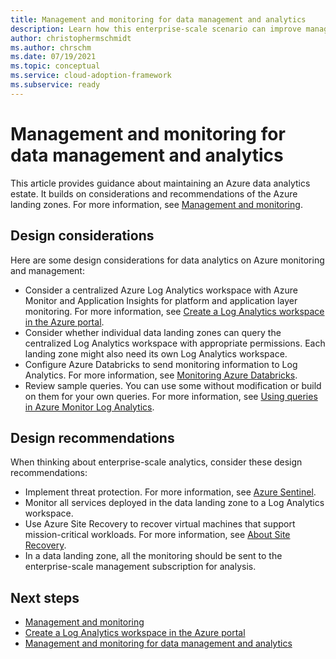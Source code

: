 ```yaml
---
title: Management and monitoring for data management and analytics
description: Learn how this enterprise-scale scenario can improve management and monitoring of data management and analytics.
author: christophermschmidt
ms.author: chrschm
ms.date: 07/19/2021
ms.topic: conceptual
ms.service: cloud-adoption-framework
ms.subservice: ready
---
```


# Management and monitoring for data management and analytics

This article provides guidance about maintaining an Azure data analytics estate. It builds on considerations and recommendations of the Azure landing zones. For more information, see [Management and monitoring](/azure/cloud-adoption-framework/ready/enterprise-scale/management-and-monitoring).

## Design considerations

Here are some design considerations for data analytics on Azure monitoring and management:

- Consider a centralized Azure Log Analytics workspace with Azure Monitor and Application Insights for platform and application layer monitoring. For more information, see [Create a Log Analytics workspace in the Azure portal](/azure/azure-monitor/logs/quick-create-workspace).
- Consider whether individual data landing zones can query the centralized Log Analytics workspace with appropriate permissions. Each landing zone might also need its own Log Analytics workspace.
- Configure Azure Databricks to send monitoring information to Log Analytics. For more information, see [Monitoring Azure Databricks](/azure/architecture/databricks-monitoring/).
- Review sample queries. You can use some without modification or build on them for your own queries. For more information, see [Using queries in Azure Monitor Log Analytics](/azure/azure-monitor/logs/queries).

## Design recommendations

When thinking about enterprise-scale analytics, consider these design recommendations:

- Implement threat protection. For more information, see [Azure Sentinel](/azure/sentinel/overview).
- Monitor all services deployed in the data landing zone to a Log Analytics workspace.
- Use Azure Site Recovery to recover virtual machines that support mission-critical workloads. For more information, see [About Site Recovery](/azure/site-recovery/site-recovery-overview).
- In a data landing zone, all the monitoring should be sent to the enterprise-scale management subscription for analysis.

## Next steps

- [Management and monitoring](/azure/cloud-adoption-framework/ready/enterprise-scale/management-and-monitoring)
- [Create a Log Analytics workspace in the Azure portal](/azure/azure-monitor/logs/quick-create-workspace)
- [Management and monitoring for data management and analytics](eslz-business-continuity-and-disaster-recovery.md)
